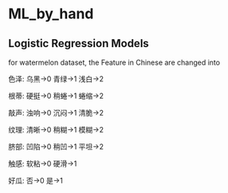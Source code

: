 # ML_by_hand

## Logistic Regression Models
for watermelon dataset, the Feature in Chinese are changed into 

色泽:	乌黑->0 青绿->1 浅白->2

根蒂: 硬挺->0 稍蜷->1 蜷缩->2

敲声:	浊响->0 沉闷->1 清脆->2

纹理: 清晰->0 稍糊->1 模糊->2

脐部: 凹陷->0 稍凹->1 平坦->2

触感: 软粘->0 硬滑->1

好瓜: 否->0  是->1
